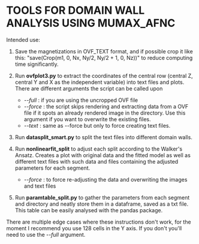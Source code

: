 # TOOLS FOR DOMAIN WALL ANALYSIS USING MUMAX_AFNC

Intended use:

1. Save the magnetizations in OVF_TEXT format, and if possible crop it like this:
"save(Crop(m1, 0, Nx, Ny/2, Ny/2 + 1, 0, Nz))" to reduce computing time significantly.

2. Run **ovfplot3.py** to extract the coordinates of the central row (central Z, central Y and X as the independent variable) into text files and plots. There are different arguments the script can be called upon
   - *--full* : if you are using the uncropped OVF file
   - *--force* : the script skips rendering and extracting data from a OVF file if it spots an already rendered image in the directory. Use this argument if you want to overwrite the existing files.
   - *--text* : same as --force but only to force creating text files.

3. Run **datasplit_smart.py** to split the text files into different domain walls.
4. Run **nonlinearfit_split** to adjust each split according to the Walker's Ansatz. Creates a plot with original data and the fitted model as well as different text files with such data and files containing the adjusted parameters for each segment.
   - *--force* : to force re-adjusting the data and overwriting the images and text files
6. Run **paramtable_split.py** to gather the parameters from each segment and directory and neatly store them in a dataframe, saved as a txt file. This table can be easily analysed with the pandas package.

There are multiple edge cases where these instructions don't work, for the moment I recommend you use 128 cells in the Y axis. If you don't you'll need to use the *--full* argument.
